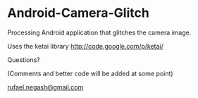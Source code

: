 Android-Camera-Glitch
=====================
Processing Android application that glitches the camera image.

Uses the ketai library http://code.google.com/p/ketai/

Questions?

(Comments and better code will be added at some point)

rufael.negash@gmail.com
